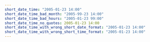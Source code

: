 ```yaml
---
short_date_time: "2005-01-23 14:00"
short_date_time_bad_month: "2005-99-23 14:00"
short_date_time_bad_hours: "2005-01-23 99:00"
short_date_time_no_quotes: 2005-01-23 14:00
short_date_time_with_wrong_short_date_format: "2005-01-23 14:00"
short_date_time_with_wrong_short_time_format: "2005-01-23 14:00"
---
```

